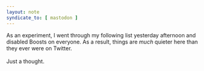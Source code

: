 ```yaml
---
layout: note
syndicate_to: [ mastodon ]
---
```

<div class="h-entry">
  <p class="e-content">As an experiment, I went through my following list yesterday afternoon and disabled Boosts on everyone. As a result, things are <i>much</i> quieter here than they ever were on Twitter.
  <br />
  <br />
  Just a thought.
  </p>
  <a class="u-in-reply-to" href="https://mastodon.social/@gedeonm/109761515745575481"></a>
  <a href="https://brid.gy/publish/mastodon"></a>
</div>
